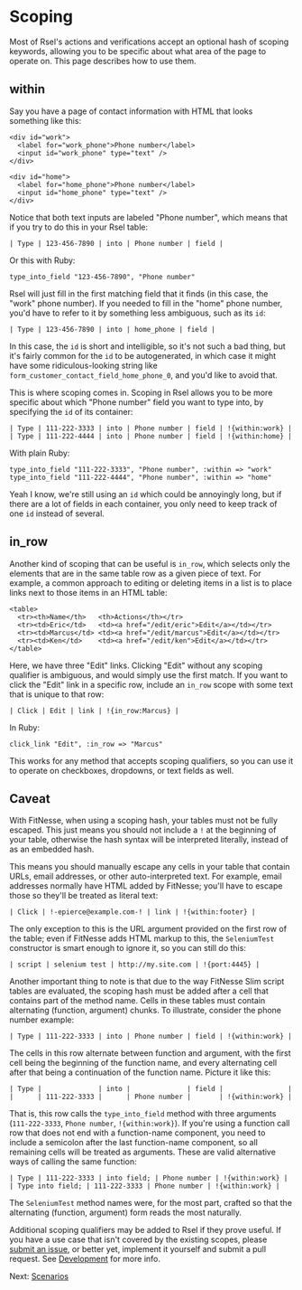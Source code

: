 Scoping
=======

Most of Rsel's actions and verifications accept an optional hash of scoping
keywords, allowing you to be specific about what area of the page to operate
on. This page describes how to use them.


within
------

Say you have a page of contact information with HTML that looks something like
this:

    <div id="work">
      <label for="work_phone">Phone number</label>
      <input id="work_phone" type="text" />
    </div>

    <div id="home">
      <label for="home_phone">Phone number</label>
      <input id="home_phone" type="text" />
    </div>

Notice that both text inputs are labeled "Phone number", which means that if
you try to do this in your Rsel table:

    | Type | 123-456-7890 | into | Phone number | field |

Or this with Ruby:

    type_into_field "123-456-7890", "Phone number"

Rsel will just fill in the first matching field that it finds (in this case,
the "work" phone number). If you needed to fill in the "home" phone number,
you'd have to refer to it by something less ambiguous, such as its `id`:

    | Type | 123-456-7890 | into | home_phone | field |

In this case, the `id` is short and intelligible, so it's not such a bad thing,
but it's fairly common for the `id` to be autogenerated, in which case it might
have some ridiculous-looking string like `form_customer_contact_field_home_phone_0`,
and you'd like to avoid that.

This is where scoping comes in. Scoping in Rsel allows you to be more specific
about which "Phone number" field you want to type into, by specifying the `id`
of its container:

    | Type | 111-222-3333 | into | Phone number | field | !{within:work} |
    | Type | 111-222-4444 | into | Phone number | field | !{within:home} |

With plain Ruby:

    type_into_field "111-222-3333", "Phone number", :within => "work"
    type_into_field "111-222-4444", "Phone number", :within => "home"

Yeah I know, we're still using an `id` which could be annoyingly long, but if
there are a lot of fields in each container, you only need to keep track of one
`id` instead of several.


in_row
------

Another kind of scoping that can be useful is `in_row`, which selects only the
elements that are in the same table row as a given piece of text. For example,
a common approach to editing or deleting items in a list is to place links next
to those items in an HTML table:

    <table>
      <tr><th>Name</th>   <th>Actions</th></tr>
      <tr><td>Eric</td>   <td><a href="/edit/eric">Edit</a></td></tr>
      <tr><td>Marcus</td> <td><a href="/edit/marcus">Edit</a></td></tr>
      <tr><td>Ken</td>    <td><a href="/edit/ken">Edit</a></td></tr>
    </table>

Here, we have three "Edit" links. Clicking "Edit" without any scoping qualifier
is ambiguous, and would simply use the first match. If you want to click the
"Edit" link in a specific row, include an `in_row` scope with some text that is
unique to that row:

    | Click | Edit | link | !{in_row:Marcus} |

In Ruby:

    click_link "Edit", :in_row => "Marcus"

This works for any method that accepts scoping qualifiers, so you can use it to
operate on checkboxes, dropdowns, or text fields as well.


Caveat
------

With FitNesse, when using a scoping hash, your tables must not be fully
escaped. This just means you should not include a `!` at the beginning of your
table, otherwise the hash syntax will be interpreted literally, instead of as
an embedded hash.

This means you should manually escape any cells in your table that contain
URLs, email addresses, or other auto-interpreted text. For example, email
addresses normally have HTML added by FitNesse; you'll have to escape those so
they'll be treated as literal text:

    | Click | !-epierce@example.com-! | link | !{within:footer} |

The only exception to this is the URL argument provided on the first row of the
table; even if FitNesse adds HTML markup to this, the `SeleniumTest` constructor
is smart enough to ignore it, so you can still do this:

    | script | selenium test | http://my.site.com | !{port:4445} |

Another important thing to note is that due to the way FitNesse Slim script
tables are evaluated, the scoping hash must be added after a cell that contains
part of the method name. Cells in these tables must contain alternating
(function, argument) chunks. To illustrate, consider the phone number example:

    | Type | 111-222-3333 | into | Phone number | field | !{within:work} |

The cells in this row alternate between function and argument, with the first
cell being the beginning of the function name, and every alternating cell after
that being a continuation of the function name. Picture it like this:

    | Type |              | into |              | field |                |
    |      | 111-222-3333 |      | Phone number |       | !{within:work} |

That is, this row calls the `type_into_field` method with three arguments
(`111-222-3333`, `Phone number`, `!{within:work}`). If you're using a function
call row that does not end with a function-name component, you need to include
a semicolon after the last function-name component, so all remaining cells will
be treated as arguments. These are valid alternative ways of calling the same function:

    | Type | 111-222-3333 | into field; | Phone number | !{within:work} |
    | Type into field; | 111-222-3333 | Phone number | !{within:work} |

The `SeleniumTest` method names were, for the most part, crafted so that the
alternating (function, argument) form reads the most naturally.

Additional scoping qualifiers may be added to Rsel if they prove useful. If you
have a use case that isn't covered by the existing scopes, please [submit an
issue](http://github.com/a-e/rsel/issues), or better yet, implement it yourself
and submit a pull request. See [Development](development.md) for more info.

Next: [Scenarios](scenarios.md)

